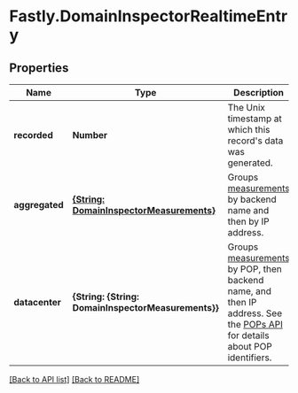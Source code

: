 # Fastly.DomainInspectorRealtimeEntry

## Properties

Name | Type | Description | Notes
------------ | ------------- | ------------- | -------------
**recorded** | **Number** | The Unix timestamp at which this record&#39;s data was generated. | [optional] 
**aggregated** | [**{String: DomainInspectorMeasurements}**](DomainInspectorMeasurements.md) | Groups [measurements](#measurements-data-model) by backend name and then by IP address. | [optional] 
**datacenter** | **{String: {String: DomainInspectorMeasurements}}** | Groups [measurements](#measurements-data-model) by POP, then backend name, and then IP address. See the [POPs API](https://www.fastly.com/documentation/reference/api/utils/pops/) for details about POP identifiers. | [optional] 


[[Back to API list]](../../README.md#endpoints) [[Back to README]](../../README.md)
